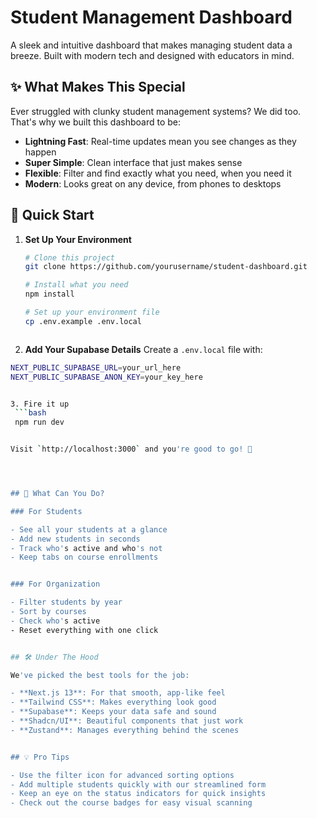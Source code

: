 # Student Management Dashboard

A sleek and intuitive dashboard that makes managing student data a breeze. Built with modern tech and designed with educators in mind.

## ✨ What Makes This Special

Ever struggled with clunky student management systems? We did too. That's why we built this dashboard to be:

- **Lightning Fast**: Real-time updates mean you see changes as they happen
- **Super Simple**: Clean interface that just makes sense
- **Flexible**: Filter and find exactly what you need, when you need it
- **Modern**: Looks great on any device, from phones to desktops

## 🚀 Quick Start

1. **Set Up Your Environment**
   ```bash
   # Clone this project
   git clone https://github.com/yourusername/student-dashboard.git
   
   # Install what you need
   npm install
   
   # Set up your environment file
   cp .env.example .env.local



2. **Add Your Supabase Details**
  Create a `.env.local` file with:
  ```bash
  NEXT_PUBLIC_SUPABASE_URL=your_url_here
  NEXT_PUBLIC_SUPABASE_ANON_KEY=your_key_here


3. Fire it up
   ```bash
   npm run dev


Visit `http://localhost:3000` and you're good to go! 🎉




## 🎯 What Can You Do?

### For Students

- See all your students at a glance
- Add new students in seconds
- Track who's active and who's not
- Keep tabs on course enrollments


### For Organization

- Filter students by year
- Sort by courses
- Check who's active
- Reset everything with one click


## 🛠 Under The Hood

We've picked the best tools for the job:

- **Next.js 13**: For that smooth, app-like feel
- **Tailwind CSS**: Makes everything look good
- **Supabase**: Keeps your data safe and sound
- **Shadcn/UI**: Beautiful components that just work
- **Zustand**: Manages everything behind the scenes


## 💡 Pro Tips

- Use the filter icon for advanced sorting options
- Add multiple students quickly with our streamlined form
- Keep an eye on the status indicators for quick insights
- Check out the course badges for easy visual scanning
